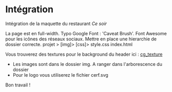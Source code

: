 # Intégration

Intégration de la maquette du restaurant *Ce soir*

La page est en full-width.
Typo Google Font : 'Caveat Brush'.
Font Awesome pour les icônes des réseaux sociaux.
Mettre en place une hierarchie de dossier correcte.
  projet >
    [img]>
    [css]>
      style.css
    index.html

Vous trouverez des textures pour le background du header ici :
  [cg_texture]('http://www.textures.com/browse/bare/45356')


* Les images sont dans le dossier img. A ranger dans l'arborescence du dossier
* Pour le logo vous utiliserez le fichier cerf.svg

Bon travail !
